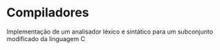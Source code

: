 # Compiladores

Implementação de um analisador léxico e sintático para um subconjunto modificado da linguagem C
